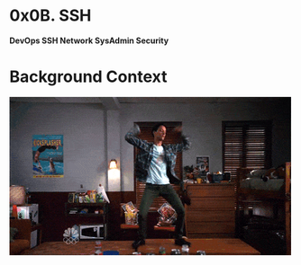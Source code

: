 # 0x0B. SSH

**DevOps SSH Network SysAdmin Security**

# Background Context

![](images/image.gif)

